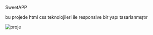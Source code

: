 SweetAPP 


bu projede html css teknolojileri ile responsive bir yapı tasarlanmıştır


![proje](/image/proje.gif)